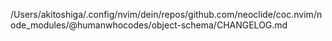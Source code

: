 /Users/akitoshiga/.config/nvim/dein/repos/github.com/neoclide/coc.nvim/node_modules/@humanwhocodes/object-schema/CHANGELOG.md